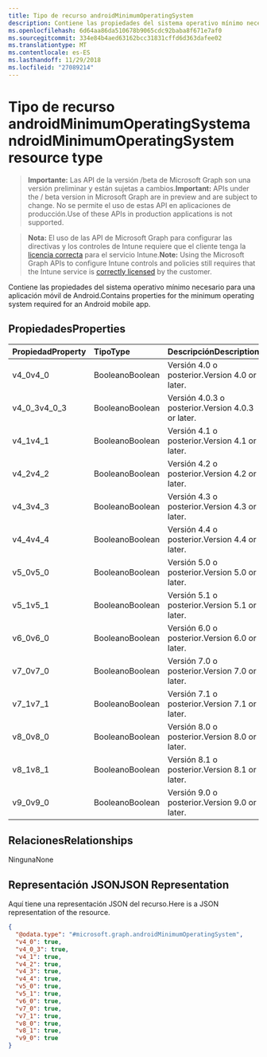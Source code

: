 ```yaml
---
title: Tipo de recurso androidMinimumOperatingSystem
description: Contiene las propiedades del sistema operativo mínimo necesario para una aplicación móvil de Android.
ms.openlocfilehash: 6d64aa86da510678b9065cdc92baba8f671e7af0
ms.sourcegitcommit: 334e84b4aed63162bcc31831cffd6d363dafee02
ms.translationtype: MT
ms.contentlocale: es-ES
ms.lasthandoff: 11/29/2018
ms.locfileid: "27089214"
---
```

# <a name="androidminimumoperatingsystem-resource-type"></a><span data-ttu-id="437f3-103">Tipo de recurso androidMinimumOperatingSystem</span><span class="sxs-lookup"><span data-stu-id="437f3-103">androidMinimumOperatingSystem resource type</span></span>

> <span data-ttu-id="437f3-104">**Importante:** Las API de la versión /beta de Microsoft Graph son una versión preliminar y están sujetas a cambios.</span><span class="sxs-lookup"><span data-stu-id="437f3-104">**Important:** APIs under the / beta version in Microsoft Graph are in preview and are subject to change.</span></span> <span data-ttu-id="437f3-105">No se permite el uso de estas API en aplicaciones de producción.</span><span class="sxs-lookup"><span data-stu-id="437f3-105">Use of these APIs in production applications is not supported.</span></span>

> <span data-ttu-id="437f3-106">**Nota:** El uso de las API de Microsoft Graph para configurar las directivas y los controles de Intune requiere que el cliente tenga la [licencia correcta](https://go.microsoft.com/fwlink/?linkid=839381) para el servicio Intune.</span><span class="sxs-lookup"><span data-stu-id="437f3-106">**Note:** Using the Microsoft Graph APIs to configure Intune controls and policies still requires that the Intune service is [correctly licensed](https://go.microsoft.com/fwlink/?linkid=839381) by the customer.</span></span>

<span data-ttu-id="437f3-107">Contiene las propiedades del sistema operativo mínimo necesario para una aplicación móvil de Android.</span><span class="sxs-lookup"><span data-stu-id="437f3-107">Contains properties for the minimum operating system required for an Android mobile app.</span></span>
## <a name="properties"></a><span data-ttu-id="437f3-108">Propiedades</span><span class="sxs-lookup"><span data-stu-id="437f3-108">Properties</span></span>
|<span data-ttu-id="437f3-109">Propiedad</span><span class="sxs-lookup"><span data-stu-id="437f3-109">Property</span></span>|<span data-ttu-id="437f3-110">Tipo</span><span class="sxs-lookup"><span data-stu-id="437f3-110">Type</span></span>|<span data-ttu-id="437f3-111">Descripción</span><span class="sxs-lookup"><span data-stu-id="437f3-111">Description</span></span>|
|:---|:---|:---|
|<span data-ttu-id="437f3-112">v4_0</span><span class="sxs-lookup"><span data-stu-id="437f3-112">v4_0</span></span>|<span data-ttu-id="437f3-113">Booleano</span><span class="sxs-lookup"><span data-stu-id="437f3-113">Boolean</span></span>|<span data-ttu-id="437f3-114">Versión 4.0 o posterior.</span><span class="sxs-lookup"><span data-stu-id="437f3-114">Version 4.0 or later.</span></span>|
|<span data-ttu-id="437f3-115">v4_0_3</span><span class="sxs-lookup"><span data-stu-id="437f3-115">v4_0_3</span></span>|<span data-ttu-id="437f3-116">Booleano</span><span class="sxs-lookup"><span data-stu-id="437f3-116">Boolean</span></span>|<span data-ttu-id="437f3-117">Versión 4.0.3 o posterior.</span><span class="sxs-lookup"><span data-stu-id="437f3-117">Version 4.0.3 or later.</span></span>|
|<span data-ttu-id="437f3-118">v4_1</span><span class="sxs-lookup"><span data-stu-id="437f3-118">v4_1</span></span>|<span data-ttu-id="437f3-119">Booleano</span><span class="sxs-lookup"><span data-stu-id="437f3-119">Boolean</span></span>|<span data-ttu-id="437f3-120">Versión 4.1 o posterior.</span><span class="sxs-lookup"><span data-stu-id="437f3-120">Version 4.1 or later.</span></span>|
|<span data-ttu-id="437f3-121">v4_2</span><span class="sxs-lookup"><span data-stu-id="437f3-121">v4_2</span></span>|<span data-ttu-id="437f3-122">Booleano</span><span class="sxs-lookup"><span data-stu-id="437f3-122">Boolean</span></span>|<span data-ttu-id="437f3-123">Versión 4.2 o posterior.</span><span class="sxs-lookup"><span data-stu-id="437f3-123">Version 4.2 or later.</span></span>|
|<span data-ttu-id="437f3-124">v4_3</span><span class="sxs-lookup"><span data-stu-id="437f3-124">v4_3</span></span>|<span data-ttu-id="437f3-125">Booleano</span><span class="sxs-lookup"><span data-stu-id="437f3-125">Boolean</span></span>|<span data-ttu-id="437f3-126">Versión 4.3 o posterior.</span><span class="sxs-lookup"><span data-stu-id="437f3-126">Version 4.3 or later.</span></span>|
|<span data-ttu-id="437f3-127">v4_4</span><span class="sxs-lookup"><span data-stu-id="437f3-127">v4_4</span></span>|<span data-ttu-id="437f3-128">Booleano</span><span class="sxs-lookup"><span data-stu-id="437f3-128">Boolean</span></span>|<span data-ttu-id="437f3-129">Versión 4.4 o posterior.</span><span class="sxs-lookup"><span data-stu-id="437f3-129">Version 4.4 or later.</span></span>|
|<span data-ttu-id="437f3-130">v5_0</span><span class="sxs-lookup"><span data-stu-id="437f3-130">v5_0</span></span>|<span data-ttu-id="437f3-131">Booleano</span><span class="sxs-lookup"><span data-stu-id="437f3-131">Boolean</span></span>|<span data-ttu-id="437f3-132">Versión 5.0 o posterior.</span><span class="sxs-lookup"><span data-stu-id="437f3-132">Version 5.0 or later.</span></span>|
|<span data-ttu-id="437f3-133">v5_1</span><span class="sxs-lookup"><span data-stu-id="437f3-133">v5_1</span></span>|<span data-ttu-id="437f3-134">Booleano</span><span class="sxs-lookup"><span data-stu-id="437f3-134">Boolean</span></span>|<span data-ttu-id="437f3-135">Versión 5.1 o posterior.</span><span class="sxs-lookup"><span data-stu-id="437f3-135">Version 5.1 or later.</span></span>|
|<span data-ttu-id="437f3-136">v6_0</span><span class="sxs-lookup"><span data-stu-id="437f3-136">v6_0</span></span>|<span data-ttu-id="437f3-137">Booleano</span><span class="sxs-lookup"><span data-stu-id="437f3-137">Boolean</span></span>|<span data-ttu-id="437f3-138">Versión 6.0 o posterior.</span><span class="sxs-lookup"><span data-stu-id="437f3-138">Version 6.0 or later.</span></span>|
|<span data-ttu-id="437f3-139">v7_0</span><span class="sxs-lookup"><span data-stu-id="437f3-139">v7_0</span></span>|<span data-ttu-id="437f3-140">Booleano</span><span class="sxs-lookup"><span data-stu-id="437f3-140">Boolean</span></span>|<span data-ttu-id="437f3-141">Versión 7.0 o posterior.</span><span class="sxs-lookup"><span data-stu-id="437f3-141">Version 7.0 or later.</span></span>|
|<span data-ttu-id="437f3-142">v7_1</span><span class="sxs-lookup"><span data-stu-id="437f3-142">v7_1</span></span>|<span data-ttu-id="437f3-143">Booleano</span><span class="sxs-lookup"><span data-stu-id="437f3-143">Boolean</span></span>|<span data-ttu-id="437f3-144">Versión 7.1 o posterior.</span><span class="sxs-lookup"><span data-stu-id="437f3-144">Version 7.1 or later.</span></span>|
|<span data-ttu-id="437f3-145">v8_0</span><span class="sxs-lookup"><span data-stu-id="437f3-145">v8_0</span></span>|<span data-ttu-id="437f3-146">Booleano</span><span class="sxs-lookup"><span data-stu-id="437f3-146">Boolean</span></span>|<span data-ttu-id="437f3-147">Versión 8.0 o posterior.</span><span class="sxs-lookup"><span data-stu-id="437f3-147">Version 8.0 or later.</span></span>|
|<span data-ttu-id="437f3-148">v8_1</span><span class="sxs-lookup"><span data-stu-id="437f3-148">v8_1</span></span>|<span data-ttu-id="437f3-149">Booleano</span><span class="sxs-lookup"><span data-stu-id="437f3-149">Boolean</span></span>|<span data-ttu-id="437f3-150">Versión 8.1 o posterior.</span><span class="sxs-lookup"><span data-stu-id="437f3-150">Version 8.1 or later.</span></span>|
|<span data-ttu-id="437f3-151">v9_0</span><span class="sxs-lookup"><span data-stu-id="437f3-151">v9_0</span></span>|<span data-ttu-id="437f3-152">Booleano</span><span class="sxs-lookup"><span data-stu-id="437f3-152">Boolean</span></span>|<span data-ttu-id="437f3-153">Versión 9.0 o posterior.</span><span class="sxs-lookup"><span data-stu-id="437f3-153">Version 9.0 or later.</span></span>|

## <a name="relationships"></a><span data-ttu-id="437f3-154">Relaciones</span><span class="sxs-lookup"><span data-stu-id="437f3-154">Relationships</span></span>
<span data-ttu-id="437f3-155">Ninguna</span><span class="sxs-lookup"><span data-stu-id="437f3-155">None</span></span>
## <a name="json-representation"></a><span data-ttu-id="437f3-156">Representación JSON</span><span class="sxs-lookup"><span data-stu-id="437f3-156">JSON Representation</span></span>
<span data-ttu-id="437f3-157">Aquí tiene una representación JSON del recurso.</span><span class="sxs-lookup"><span data-stu-id="437f3-157">Here is a JSON representation of the resource.</span></span>
<!-- {
  "blockType": "resource",
  "@odata.type": "microsoft.graph.androidMinimumOperatingSystem"
}
-->
``` json
{
  "@odata.type": "#microsoft.graph.androidMinimumOperatingSystem",
  "v4_0": true,
  "v4_0_3": true,
  "v4_1": true,
  "v4_2": true,
  "v4_3": true,
  "v4_4": true,
  "v5_0": true,
  "v5_1": true,
  "v6_0": true,
  "v7_0": true,
  "v7_1": true,
  "v8_0": true,
  "v8_1": true,
  "v9_0": true
}
```





